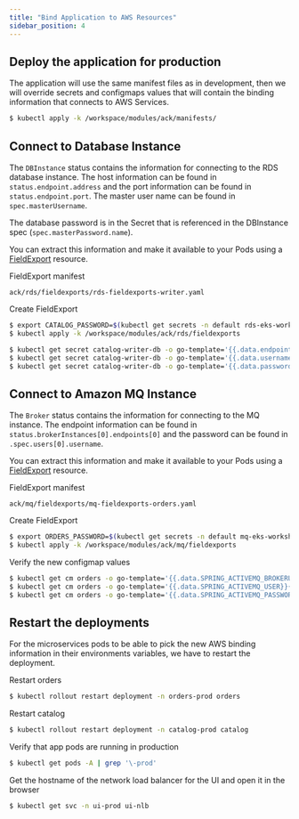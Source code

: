 ```yaml
---
title: "Bind Application to AWS Resources"
sidebar_position: 4
---
```


## Deploy the application for production

The application will use the same manifest files as in development, then we will override secrets and configmaps values that will contain the binding information that connects to AWS Services.

```bash
$ kubectl apply -k /workspace/modules/ack/manifests/
```


## Connect to Database Instance
The `DBInstance` status contains the information for connecting to the RDS database instance. The host information can be found in `status.endpoint.address` and the port information can be found in `status.endpoint.port`. The master user name can be found in `spec.masterUsername`.

The database password is in the Secret that is referenced in the DBInstance spec (`spec.masterPassword.name`).

You can extract this information and make it available to your Pods using a [FieldExport](https://aws-controllers-k8s.github.io/community/docs/user-docs/field-export) resource.


FieldExport manifest
```file
ack/rds/fieldexports/rds-fieldexports-writer.yaml
```

Create FieldExport
```bash
$ export CATALOG_PASSWORD=$(kubectl get secrets -n default rds-eks-workshop -o go-template='{{.data.password|base64decode}}')
$ kubectl apply -k /workspace/modules/ack/rds/fieldexports
```

```bash
$ kubectl get secret catalog-writer-db -o go-template='{{.data.endpoint|base64decode}}{{"\n"}}' -n catalog-prod 
$ kubectl get secret catalog-writer-db -o go-template='{{.data.username|base64decode}}{{"\n"}}'  -n catalog-prod
$ kubectl get secret catalog-writer-db -o go-template='{{.data.password|base64decode}}{{"\n"}}' -n catalog-prod 
```

## Connect to Amazon MQ Instance
The `Broker` status contains the information for connecting to the MQ instance. The endpoint information can be found in `status.brokerInstances[0].endpoints[0]` and the password can be found in `.spec.users[0].username`.

You can extract this information and make it available to your Pods using a [FieldExport](https://aws-controllers-k8s.github.io/community/docs/user-docs/field-export) resource.

FieldExport manifest
```file
ack/mq/fieldexports/mq-fieldexports-orders.yaml
```

Create FieldExport
```bash
$ export ORDERS_PASSWORD=$(kubectl get secrets -n default mq-eks-workshop -o go-template='{{.data.password|base64decode}}')
$ kubectl apply -k /workspace/modules/ack/mq/fieldexports
```


Verify the new configmap values

```bash
$ kubectl get cm orders -o go-template='{{.data.SPRING_ACTIVEMQ_BROKERURL}}{{"\n"}}' -n orders-prod
$ kubectl get cm orders -o go-template='{{.data.SPRING_ACTIVEMQ_USER}}{{"\n"}}' -n orders-prod
$ kubectl get cm orders -o go-template='{{.data.SPRING_ACTIVEMQ_PASSWORD}}{{"\n"}}' -n orders-prod
```

## Restart the deployments

For the microservices pods to be able to pick the new AWS binding information in their environments variables, we have to restart the deployment.

Restart orders
```bash
$ kubectl rollout restart deployment -n orders-prod orders
```

Restart catalog
```bash
$ kubectl rollout restart deployment -n catalog-prod catalog
```

Verify that app pods are running in production

```bash
$ kubectl get pods -A | grep '\-prod'
```

Get the hostname of the network load balancer for the UI and open it in the browser

```bash
$ kubectl get svc -n ui-prod ui-nlb
```